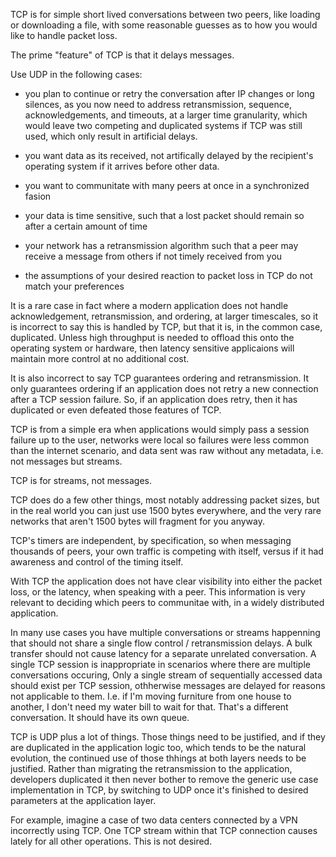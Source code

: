 TCP is for simple short lived conversations between two peers, like loading or downloading a file, with some reasonable guesses as to how you would like to handle packet loss.

The prime "feature" of TCP is that it delays messages.

Use UDP in the following cases:
- you plan to continue or retry the conversation after IP changes or long silences, as you now need to address retransmission, sequence, acknowledgements, and timeouts, at a larger time granularity, which would leave two competing and duplicated systems if TCP was still used, which only result in artificial delays.

- you want data as its received, not artifically delayed by the recipient's operating system if it arrives before other data.
- you want to communitate with many peers at once in a synchronized fasion
- your data is time sensitive, such that a lost packet should remain so after a certain amount of time
- your network has a retransmission algorithm such that a peer may receive a message from others if not timely received from you
- the assumptions of your desired reaction to packet loss in TCP do not match your preferences


It is a rare case in fact where a modern application does not handle acknowledgement, retransmission, and ordering, at larger timescales, so it is incorrect to say this is handled by TCP, but that it is, in the common case, duplicated.  Unless high throughput is needed to offload this onto the operating system or hardware, then latency sensitive applicaions will maintain more control at no additional cost.

It is also incorrect to say TCP guarantees ordering and retransmission.  It only guarantees ordering if an application does not retry a new connection after a TCP session failure.   So, if an application does retry, then it has duplicated or even defeated those features of TCP.

TCP is from a simple era when applications would simply pass a session failure up to the user, networks were local so failures were less common than the internet scenario, and data sent was raw without any metadata, i.e. not messages but streams.

TCP is for streams, not messages.

TCP does do a few other things, most notably addressing packet sizes, but in the real world you can just use 1500 bytes everywhere, and the very rare networks that aren't 1500 bytes will fragment for you anyway.

TCP's timers are independent, by specification, so when messaging thousands of peers, your own traffic is competing with itself, versus if it had awareness and control of the timing itself.

With TCP the application does not have clear visibility into either the packet loss, or the latency, when speaking with a peer.  This information is very relevant to deciding which peers to communitae with, in a widely distributed application.

In many use cases you have multiple conversations or streams happenning that should not share a single flow control / retransmission delays.  A bulk transfer should not cause latency for a separate unrelated conversation.  A single TCP session is inappropriate in scenarios where there are multiple conversations occuring,   Only a single stream of sequentially accessed data should exist per TCP session, othherwise messages are delayed for reasons not applicable to them.  I.e. if I'm moving furniture from one house to another, I don't need my water bill to wait for that.  That's a different conversation.  It should have its own queue.   

TCP is UDP plus a lot of things.  Those things need to be justified, and if they are duplicated in the application logic too, which tends to be the natural evolution, the continued use of those thhings at both layers needs to be justified.  Rather than migrating the retransmission to the application, developers duplicated it then never bother to remove the generic use case implementation in TCP, by switching to UDP once it's finished to desired parameters at the application layer.

For example, imagine a case of two data centers connected by a VPN incorrectly using TCP.  One TCP stream within that TCP connection causes lately for all other operations.  This is not desired.
